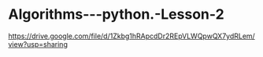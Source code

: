 # Algorithms---python.-Lesson-2
https://drive.google.com/file/d/1Zkbg1hRApcdDr2REpVLWQpwQX7ydRLem/view?usp=sharing
